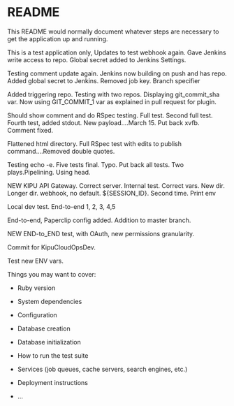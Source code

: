 # README

This README would normally document whatever steps are necessary to get the
application up and running.

This is a test application only, Updates to test webhook again. Gave Jenkins write access to repo. Global secret added to Jenkins Settings.

Testing comment update again. Jenkins now building on push and has repo. Added global secret to Jenkins. Removed job key. Branch specifier

Added triggering repo. Testing with two repos. Displaying git_commit_sha var. Now using GIT_COMMIT_1 var as explained in pull request for plugin.

Should show comment and do RSpec testing. Full test. Second full test. Fourth test, added stdout. New payload....March 15. Put back xvfb. Comment fixed.

Flattened html directory. Full RSpec test with edits to publish command....Removed double quotes.

Testing echo -e. Five tests final. Typo. Put back all tests. Two plays.Pipelining. Using head.

NEW KIPU API Gateway. Correct server. Internal test. Correct vars. New dir. Longer dir. webhook, no default. ${SESSION_ID}. Second time. Print env

Local dev test. End-to-end 1, 2, 3, 4,5

End-to-end, Paperclip config added. Addition to master branch.

NEW END-to_END test, with OAuth, new permissions granularity.

Commit for KipuCloudOpsDev.

Test new ENV vars.

Things you may want to cover:

* Ruby version

* System dependencies

* Configuration

* Database creation

* Database initialization

* How to run the test suite

* Services (job queues, cache servers, search engines, etc.)

* Deployment instructions

* ...
